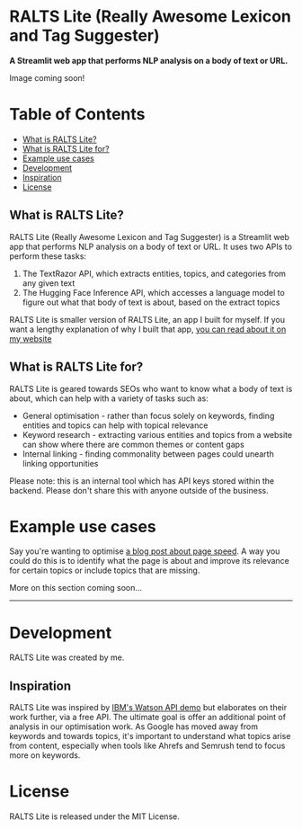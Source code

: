 # RALTS Lite (Really Awesome Lexicon and Tag Suggester)

**A Streamlit web app that performs NLP analysis on a body of text or URL.**

Image coming soon!

# Table of Contents
 - [What is RALTS Lite?](#what-is-ralts)
 - [What is RALTS Lite for?](#what-is-ralts-for)
 - [Example use cases](#example-use-cases)
 - [Development](#development)
 - [Inspiration](#inspiration)
 - [License](#license)

## What is RALTS Lite?

RALTS Lite (Really Awesome Lexicon and Tag Suggester) is a Streamlit web app that performs NLP analysis on a body of text or URL. It uses two APIs to perform these tasks:

1. The TextRazor API, which extracts entities, topics, and categories from any given text
2. The Hugging Face Inference API, which accesses a language model to figure out what that body of text is about, based on the extract topics

RALTS Lite is smaller version of RALTS Lite, an app I built for myself. If you want a lengthy explanation of why I built that app, [you can read about it on my website](https://lukealexdavis.co.uk/posts/introducing-ralts/)

## What is RALTS Lite for?

RALTS Lite is geared towards SEOs who want to know what a body of text is about, which can help with a variety of tasks such as:

 - General optimisation - rather than focus solely on keywords, finding entities and topics can help with topical relevance
 - Keyword research - extracting various entities and topics from a website can show where there are common themes or content gaps 
 - Internal linking - finding commonality between pages could unearth linking opportunities

Please note: this is an internal tool which has API keys stored within the backend. Please don't share this with anyone outside of the business.

# Example use cases

Say you're wanting to optimise [a blog post about page speed](https://www.impressiondigital.com/blog/page-speed/). A way you could do this is to identify what the page is about and improve its relevance for certain topics or include topics that are missing.

More on this section coming soon...

----------------------------------

# Development

RALTS Lite was created by me.

## Inspiration

RALTS Lite was inspired by [IBM's Watson API demo](https://www.ibm.com/demos/live/natural-language-understanding/self-service/home) but elaborates on their work further, via a free API. The ultimate goal is offer an additional point of analysis in our optimisation work. As Google has moved away from keywords and towards topics, it's important to understand what topics arise from content, especially when tools like Ahrefs and Semrush tend to focus more on keywords.

# License

RALTS Lite is released under the MIT License.

